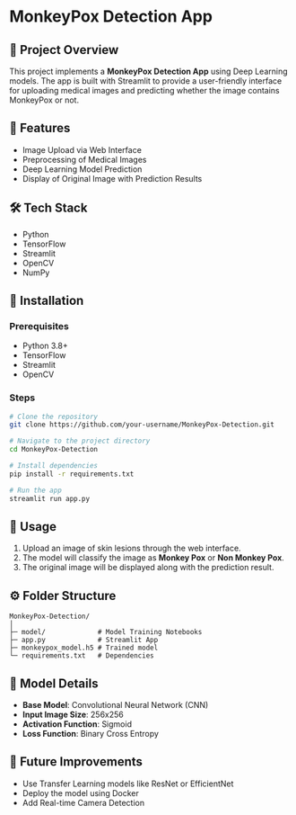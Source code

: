# MonkeyPox Detection App

## 📌 Project Overview
This project implements a **MonkeyPox Detection App** using Deep Learning models. The app is built with Streamlit to provide a user-friendly interface for uploading medical images and predicting whether the image contains MonkeyPox or not.

## 🚀 Features
- Image Upload via Web Interface
- Preprocessing of Medical Images
- Deep Learning Model Prediction
- Display of Original Image with Prediction Results

## 🛠️ Tech Stack
- Python
- TensorFlow
- Streamlit
- OpenCV
- NumPy

## 🔑 Installation

### Prerequisites
- Python 3.8+
- TensorFlow
- Streamlit
- OpenCV

### Steps
```bash
# Clone the repository
git clone https://github.com/your-username/MonkeyPox-Detection.git

# Navigate to the project directory
cd MonkeyPox-Detection

# Install dependencies
pip install -r requirements.txt

# Run the app
streamlit run app.py
```

## 📄 Usage
1. Upload an image of skin lesions through the web interface.
2. The model will classify the image as **Monkey Pox** or **Non Monkey Pox**.
3. The original image will be displayed along with the prediction result.

## ⚙️ Folder Structure
```
MonkeyPox-Detection/
│
├─ model/             # Model Training Notebooks
├─ app.py             # Streamlit App
├─ monkeypox_model.h5 # Trained model
└─ requirements.txt   # Dependencies
```

## 📌 Model Details
- **Base Model**: Convolutional Neural Network (CNN)
- **Input Image Size**: 256x256
- **Activation Function**: Sigmoid
- **Loss Function**: Binary Cross Entropy

## 🎯 Future Improvements
- Use Transfer Learning models like ResNet or EfficientNet
- Deploy the model using Docker
- Add Real-time Camera Detection


